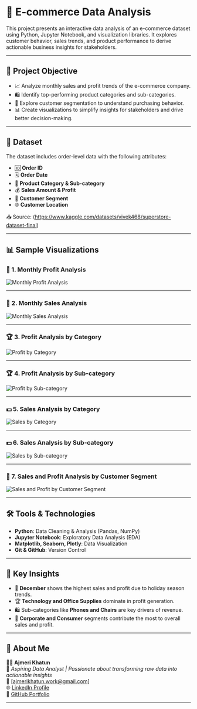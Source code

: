 # 🛒 E-commerce Data Analysis 

This project presents an interactive data analysis of an e-commerce dataset using Python, Jupyter Notebook, and visualization libraries. It explores customer behavior, sales trends, and product performance to derive actionable business insights for stakeholders.

---

## 🎯 Project Objective

- 📈 Analyze monthly sales and profit trends of the e-commerce company.  
- 🛍 Identify top-performing product categories and sub-categories.  
- 👥 Explore customer segmentation to understand purchasing behavior.  
- 📊 Create visualizations to simplify insights for stakeholders and drive better decision-making.  

---

## 📂 Dataset

The dataset includes order-level data with the following attributes:  

- 🆔 **Order ID**  
- 🗓 **Order Date**  
- 🛒 **Product Category & Sub-category**  
- 💰 **Sales Amount & Profit**  
- 👥 **Customer Segment**  
- 🌐 **Customer Location**  

📥 Source: (https://www.kaggle.com/datasets/vivek468/superstore-dataset-final)

---

## 📊 Sample Visualizations

### 📅 1. Monthly Profit Analysis
![Monthly Profit Analysis](outputs/monthly_profit_analysis.png)

---

### 📅 2. Monthly Sales Analysis
![Monthly Sales Analysis](outputs/monthly_sales_analysis.png)

---

### 🏆 3. Profit Analysis by Category
![Profit by Category](outputs/profit_analysis_by_category.png)

---

### 🏆 4. Profit Analysis by Sub-category
![Profit by Sub-category](outputs/profit_by_sub_category.png)

---

### 💵 5. Sales Analysis by Category
![Sales by Category](outputs/sales_analysis_by_category.png)

---

### 💵 6. Sales Analysis by Sub-category
![Sales by Sub-category](outputs/sales_analysis_by_sub_category.png)

---

### 👥 7. Sales and Profit Analysis by Customer Segment
![Sales and Profit by Customer Segment](outputs/sales_and_profit_analysis_by_customer_segment.png)

---

## 🛠 Tools & Technologies

- **Python**: Data Cleaning & Analysis (Pandas, NumPy)  
- **Jupyter Notebook**: Exploratory Data Analysis (EDA)  
- **Matplotlib, Seaborn, Plotly**: Data Visualization  
- **Git & GitHub**: Version Control  

---

## 🔑 Key Insights

- 📅 **December** shows the highest sales and profit due to holiday season trends.  
- 🏆 **Technology and Office Supplies** dominate in profit generation.  
- 🛍 Sub-categories like **Phones and Chairs** are key drivers of revenue.  
- 👥 **Corporate and Consumer** segments contribute the most to overall sales and profit.  

---

## 📧 About Me

👩‍💻 **Ajmeri Khatun**  
🎯 *Aspiring Data Analyst | Passionate about transforming raw data into actionable insights*  
📩 [ajmerikhatun.work@gmail.com]  
🌐 [LinkedIn Profile](https://linkedin.com/in/ajmeri-khatun)  
📂 [GitHub Portfolio](https://github.com/ajmerikhatun)  

---
